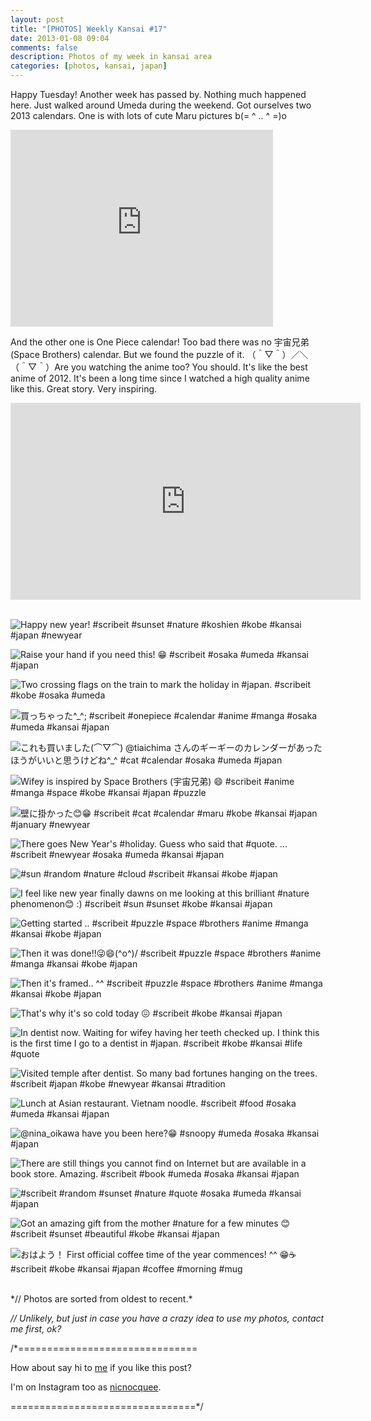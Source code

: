 ```yaml
---
layout: post
title: "[PHOTOS] Weekly Kansai #17"
date: 2013-01-08 09:04
comments: false
description: Photos of my week in kansai area
categories: [photos, kansai, japan]
---
```


Happy Tuesday! Another week has passed by. Nothing much happened here. Just walked around Umeda during the weekend. Got ourselves two 2013 calendars. One is with lots of cute Maru pictures b(= ^ ‥ ^ =)o

<div class="video-container">
<iframe width="420" height="315" src="http://www.youtube.com/embed/hPzNl6NKAG0" frameborder="0" allowfullscreen></iframe>
</div>

<!-- more -->

And the other one is One Piece calendar! Too bad there was no 宇宙兄弟 (Space Brothers) calendar. But we found the puzzle of it. （＾▽＾）／＼（＾▽＾）Are you watching the anime too? You should. It's like the best anime of 2012. It's been a long time since I watched a high quality anime like this. Great story. Very inspiring.

<div class="video-container">
<iframe width="560" height="315" src="http://www.youtube.com/embed/zkxqHxc-zUM" frameborder="0" allowfullscreen></iframe>
</div>

<br/>

![Happy new year! #scribeit #sunset #nature #koshien #kobe #kansai #japan #newyear](http://distilleryimage3.s3.amazonaws.com/92d58a0253e711e29bb822000a1f9abd_7.jpg) 
 
 
![Raise your hand if you need this! 😁 #scribeit #osaka #umeda #kansai #japan](http://distilleryimage5.s3.amazonaws.com/e1ceb69653f211e283b822000a9f124c_7.jpg) 
 
 
![Two crossing flags on the train to mark the holiday in #japan. #scribeit #kobe #osaka #umeda](http://distilleryimage6.s3.amazonaws.com/34bbb584540711e2a31922000a1fbcdc_7.jpg) 
 
 
![買っちゃった^_^; #scribeit #onepiece #calendar #anime #manga #osaka #umeda #kansai #japan](http://distilleryimage3.s3.amazonaws.com/6d896668540c11e28c8422000a1f931c_7.jpg) 
 
 
![これも買いました(⌒▽⌒) @tiaichima さんのギーギーのカレンダーがあったほうがいいと思うけどね^_^ #cat #calendar #osaka #umeda #japan](http://distilleryimage4.s3.amazonaws.com/cce41c00540e11e2830722000a1f9d75_7.jpg) 
 
 
![Wifey is inspired by Space Brothers (宇宙兄弟) 😄 #scribeit #anime #manga #space #kobe #kansai #japan #puzzle](http://distilleryimage10.s3.amazonaws.com/abee1f2054bb11e2983d22000a9f199e_7.jpg) 
 
 
![壁に掛かった😊😁 #scribeit #cat #calendar #maru #kobe #kansai #japan #january #newyear](http://distilleryimage7.s3.amazonaws.com/a93fe72e54c311e28cc022000a9f308d_7.jpg) 
 
 
![There goes New Year's #holiday. Guess who said that #quote. ... #scribeit #newyear #osaka #umeda #kansai #japan](http://distilleryimage7.s3.amazonaws.com/f27bada2558f11e29b2522000a9f13d5_7.jpg) 
 
 
![#sun #random #nature #cloud #scribeit #kansai #kobe #japan](http://distilleryimage5.s3.amazonaws.com/6fc5d914563911e2b46022000a1f9be1_7.jpg) 
 
 
![I feel like new year finally dawns on me looking at this brilliant #nature phenomenon😊 :) #scribeit #sun #sunset #kobe #kansai #japan](http://distilleryimage6.s3.amazonaws.com/2dc85ad2564311e2a82b22000a9f1408_7.jpg) 
 
 
![Getting started .. #scribeit #puzzle #space #brothers #anime #manga #kansai #kobe #japan](http://distilleryimage8.s3.amazonaws.com/a762d30a566011e2b22122000a9f12bd_7.jpg) 
 
 
![Then it was done!!😜😄*\(^o^)/* #scribeit #puzzle #space #brothers #anime #manga #kansai #kobe #japan](http://distilleryimage9.s3.amazonaws.com/9a489aaa566111e2815722000a1fa518_7.jpg) 
 
 
![Then it's framed.. ^^ #scribeit #puzzle #space #brothers #anime #manga #kansai #kobe #japan](http://distilleryimage8.s3.amazonaws.com/211e480e566711e281cb22000a1f9a0a_7.jpg) 
 
 
![That's why it's so cold today 😖 #scribeit #kobe #kansai #japan](http://distilleryimage9.s3.amazonaws.com/e510012c56d411e2af7822000a1fb04e_7.jpg) 
 
 
![In dentist now. Waiting for wifey having her teeth checked up. I think this is the first time I go to a dentist in #japan. #scribeit #kobe #kansai #life #quote](http://distilleryimage8.s3.amazonaws.com/2ad43f7656de11e2b9c422000a1f968f_7.jpg) 
 
 
![Visited temple after dentist. So many bad fortunes hanging on the trees. #scribeit #japan #kobe #newyear #kansai #tradition](http://distilleryimage3.s3.amazonaws.com/e014ebda56e611e28e3c22000a1f9d44_7.jpg) 
 
 
![Lunch at Asian restaurant. Vietnam noodle. #scribeit #food #osaka #umeda #kansai #japan](http://distilleryimage3.s3.amazonaws.com/8f76831c56f211e29e1622000a9d0ec7_7.jpg) 
 
 
![@nina_oikawa have you been here?😁 #snoopy #umeda #osaka #kansai #japan](http://distilleryimage2.s3.amazonaws.com/6bfd7fcc570511e2862522000a1f9c96_7.jpg) 
 
 
![There are still things you cannot find on Internet but are available in a book store. Amazing. #scribeit #book #umeda #osaka #kansai #japan](http://distilleryimage8.s3.amazonaws.com/f0ff700a570e11e2ada322000a1fbcdb_7.jpg) 
 
 
![#scribeit #random #sunset #nature #quote #osaka #umeda #kansai #japan](http://distilleryimage7.s3.amazonaws.com/dcfc4ed6571111e29ca422000a1fb149_7.jpg) 
 
 
![Got an amazing gift from the mother #nature for a few minutes 😊 #scribeit #sunset #beautiful #kobe #kansai #japan](http://distilleryimage10.s3.amazonaws.com/96d94b3457d911e2be0322000a9f38f1_7.jpg) 
 
 
![おはよう！ First official coffee time of the year commences! ^^ 😁☕ #scribeit #kobe #kansai #japan #coffee #morning #mug](http://distilleryimage4.s3.amazonaws.com/8439047c585d11e2829822000a9f1487_7.jpg)



<br/>
*// Photos are sorted from oldest to recent.*

*// Unlikely, but just in case you have a crazy idea to use my photos, contact me first, ok?*

/*===============================

How about say hi to [me](http://twitter.com/nicnocquee) if you like this post?

I'm on Instagram too as [nicnocquee](instagram://user?username=nicnocquee).

================================*/